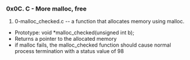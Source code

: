 ### 0x0C. C - More malloc, free

1. 0-malloc_checked.c --  a function that allocates memory using malloc.

 - Prototype: void *malloc_checked(unsigned int b);
 - Returns a pointer to the allocated memory
 - if malloc fails, the malloc_checked function should cause normal process termination with a status value of 98
